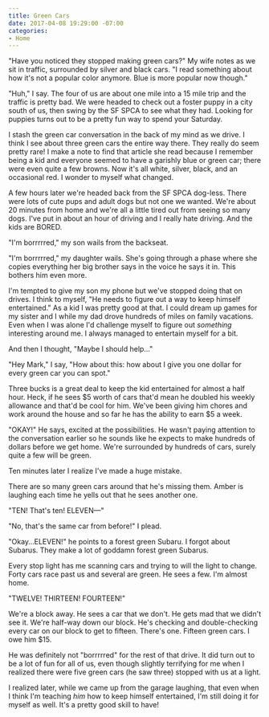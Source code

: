 ```yaml
---
title: Green Cars
date: 2017-04-08 19:29:00 -07:00
categories:
- Home
---
```


"Have you noticed they stopped making green cars?" My wife notes as we sit in traffic, surrounded by silver and black cars. "I read something about how it's not a popular color anymore. Blue is more popular now though."

"Huh," I say. The four of us are about one mile into a 15 mile trip and the traffic is pretty bad. We were headed to check out a foster puppy in a city south of us, then swing by the SF SPCA to see what they had. Looking for puppies turns out to be a pretty fun way to spend your Saturday.

I stash the green car conversation in the back of my mind as we drive. I think I see about three green cars the entire way there. They really do seem pretty rare! I make a note to find that article she read because I remember being a kid and everyone seemed to have a garishly blue or green car; there were even quite a few browns. Now it's all white, silver, black, and an occasional red. I wonder to myself what changed.

A few hours later we're headed back from the SF SPCA dog-less. There were lots of cute pups and adult dogs but not one we wanted. We're about 20 minutes from home and we're all a little tired out from seeing so many dogs. I've put in about an hour of driving and I really hate driving. And the kids are BORED.

"I'm borrrrred," my son wails from the backseat.

"I'm borrrrred," my daughter wails. She's going through a phase where she copies everything her big brother says in the voice he says it in. This bothers him even more.

I'm tempted to give my son my phone but we've stopped doing that on drives. I think to myself, "He needs to figure out a way to keep himself entertained." As a kid I was pretty good at that. I could dream up games for my sister and I while my dad drove hundreds of miles on family vacations. Even when I was alone I'd challenge myself to figure out *something* interesting around me. I always managed to entertain myself for a bit.

And then I thought, "Maybe I should help…"

"Hey Mark," I say, "How about this: how about I give you one dollar for every green car you can spot."

Three bucks is a great deal to keep the kid entertained for almost a half hour. Heck, if he sees $5 worth of cars that'd mean he doubled his weekly allowance and that'd be cool for him. We've been giving him chores and work around the house and so far he has the ability to earn $5 a week.

"OKAY!" He says, excited at the possibilities. He wasn't paying attention to the conversation earlier so he sounds like he expects  to make hundreds of dollars before we get home. We're surrounded by hundreds of cars, surely quite a few will be green.

Ten minutes later I realize I've made a huge mistake.

There are so many green cars around that he's missing them. Amber is laughing each time he yells out that he sees another one.

"TEN! That's ten! ELEVEN—"

"No, that's the same car from before!" I plead.

"Okay…ELEVEN!" he points to a forest green Subaru. I forgot about Subarus. They make a lot of goddamn forest green Subarus.

Every stop light has me scanning cars and trying to will the light to change. Forty cars race past us and several are green. He sees a few. I'm almost home.

"TWELVE! THIRTEEN! FOURTEEN!"

We're a block away. He sees a car that we don't. He gets mad that we didn't see it. We're half-way down our block. He's checking and double-checking every car on our block to get to fifteen. There's one. Fifteen green cars. I owe him $15.

He was definitely not "borrrrred" for the rest of that drive. It did turn out to be a lot of fun for all of us, even though slightly terrifying for me when I realized there were five green cars (he saw three) stopped with us at a light.

I realized later, while we came up from the garage laughing, that even when I think I'm teaching *him* how to keep himself entertained, I'm still doing it for myself as well. It's a pretty good skill to have!